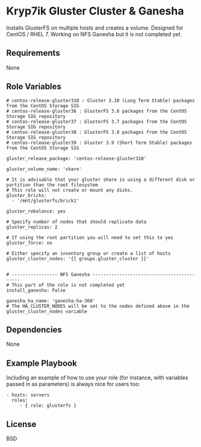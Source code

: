 Kryp7ik Gluster Cluster & Ganesha
=========

Installs GlusterFS on multiple hosts and creates a volume.  Designed for CentOS / RHEL 7.
Working on NFS Ganesha but it is not completed yet.

Requirements
------------

None

Role Variables
--------------

    # centos-release-gluster310 : Gluster 3.10 (Long Term Stable) packages from the CentOS Storage SIG
    # centos-release-gluster36 : GlusterFS 3.6 packages from the CentOS Storage SIG repository
    # centos-release-gluster37 : GlusterFS 3.7 packages from the CentOS Storage SIG repository
    # centos-release-gluster38 : GlusterFS 3.8 packages from the CentOS Storage SIG repository
    # centos-release-gluster39 : Gluster 3.9 (Short Term Stable) packages from the CentOS Storage SIG
    
    gluster_release_package: 'centos-release-gluster310'
    
    gluster_volume_name: 'share'
    
    # It is advisable that your gluster share is using a different disk or partition than the root filesystem
    # This role will not create or mount any disks.
    gluster_bricks:
      - '/mnt/glusterfs/brick1'
    
    gluster_rebalance: yes
    
    # Specify number of nodes that should replicate data
    gluster_replicas: 2
    
    # If using the root partition you will need to set this to yes
    gluster_force: no
    
    # Either specify an inventory group or create a list of hosts
    gluster_cluster_nodes: '{{ groups.gluster_cluster }}'
    
    
    # ----------------- NFS Ganesha -------------------------------------------
    # This part of the role is not completed yet
    install_ganesha: False
    
    ganesha_ha_name: 'ganesha-ha-360'
    # The HA_CLUSTER_NODES will be set to the nodes defined above in the gluster_cluster_nodes variable


Dependencies
------------

None

Example Playbook
----------------

Including an example of how to use your role (for instance, with variables passed in as parameters) is always nice for users too:

    - hosts: servers
      roles:
         - { role: glusterfs }

License
-------

BSD
